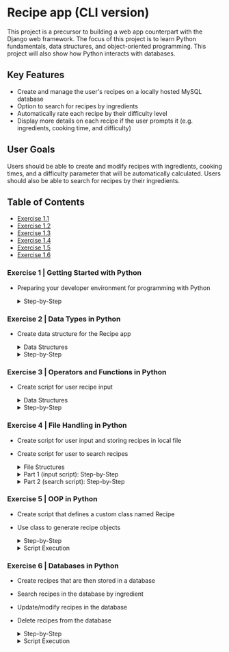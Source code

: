 # Recipe app (CLI version)

This project is a precursor to building a web app counterpart with the Django web framework. The focus of this project is to learn Python fundamentals, data structures, and object-oriented programming. This project will also show how Python interacts with databases.

## Key Features

* Create and manage the user's recipes on a locally hosted MySQL database
* Option to search for recipes by ingredients
* Automatically rate each recipe by their difficulty level
* Display more details on each recipe if the user prompts it (e.g. ingredients, cooking time, and difficulty)

## User Goals

Users should be able to create and modify recipes with ingredients, cooking times, and a difficulty parameter that will be automatically calculated. Users should also be able to search for recipes by their ingredients.

## Table of Contents
- [Exercise 1.1](/#exercise-1--getting-started-with-python)
- [Exercise 1.2](/#exercise-2--data-types-in-python)
- [Exercise 1.3](/#exercise-3--operators-and-functions-in-python)
- [Exercise 1.4](/#exercise-4--file-handling-in-python)
- [Exercise 1.5](/#exercise-5--oop-in-python)
- [Exercise 1.6](/#exercise-6--databases-in-python)

### Exercise 1 | Getting Started with Python

- Preparing your developer environment for programming with Python

  <details>
    <summary>Step-by-Step</summary>
  
  #### Step 1: Install Python
  * Install Python on your system or check that Python is already installed
  * Verify the correct version is installed with `python --version`
    <details>
      <summary>Screenshot</summary>
      
    ![Screenshot of checking Python version](/Exercise%201.1/Step%201_Install%20Python.png)
    
    </details>
  
  #### Step 2: Set up new virtual environment
  * Use `mkvirtualenv` to make a new virtual environment called cf-python-base
    <details>
      <summary>Screenshot</summary>
      
    ![Screenshot of making new virtual environment](/Exercise%201.1/Step%202_New%20Virt%20Env.png)
    </details>
  
  #### Step 3: Create 'add.py' script
  * Create a script that adds two numbers that the user inputs
  * Store user input into a variable using `variable = int(input("Prompt"))`
  * Store product of the two numbers into a separate variable
    <details>
      <summary>Screenshot</summary>
      
    ![Screenshot of creating the script that adds two numbers together](/Exercise%201.1/Step%203_VS%20Code.png)
    </details>
  
  #### Step 4: Install IPython
  * Using  `pip install`, install ipython
  * Verify installation by launching an IPython shell with `ipython`
    <details>
      <summary>Screenshot</summary>
      
    ![Screenshot of installing ipython](/Exercise%201.1/Step%204_Install%20IPython.png)
    </details>
  
  #### Step 5: Install Export Requirements file
  * Use `pip install` command to generate a requirements.txt file from the environment created
  * Create a new virtual environment
  * Use `pip install -r` to install from the requirements.txt
    <details>
      <summary>Screenshots</summary>
      
    ![Screenshot of generating requirements.txt file](/Exercise%201.1/Step%205a_Requirements%20file.png)
      
    ![Screenshot of creating new virual environment](/Exercise%201.1/Step%205b_Copy%20env.png)
    
    ![Screenshot of using the requirements.txt file with pip install](/Exercise%201.1/Step%205c_%20Pip%20install%20requirements.png)
    </details>
    
  </details>

### Exercise 2 | Data Types in Python

- Create data structure for the Recipe app

  <details>

  <summary>Data Structures</summary>
  
  * For the individual recipes, I decided to use a dictionary data structure. Because each recipe will be storing a mix of data types, the need for key-value pairs, and must have the ability to be modified, dictionaries best fit the needs.
  
    
    `recipe = {'Name': str, 'Cooking time:' int, 'Ingredients': [list]}`
  
  * For the outer structure, I have decided to use a list data structure. Due to the criteria that `all_recipes` should be sequential and can be modified as required, the best structure would be a list.
  
    `all_recipes = []`
  </details>

  <details>
  
  <summary>Step-by-Step</summary>
  
  #### Step 1: Creating recipe_1
  * Using the chosen data structure, create `recipe_1`
  
    <details>
    
      <summary>Screenshot</summary>
      
    ![Screenshot of Tea Recipe](/Exercise%201.2/Step%201_Create%20Recipe.png)
    
    </details>
  
  #### Step 2: Adding recipe_1 to all_recipes
  * Using the chosen data structure, create `all_recipes`
  * Add `recipe_1` to the outer structure, `all_recipes`
  
    <details>
      <summary>Screenshot</summary>
    
    ![Screenshot of Creating All Recipes](/Exercise%201.2/Step%202a_Create%20all%20recipes.png)
    
    ![Screenshot of Adding Recipe to List](/Exercise%201.2/Step%202b_Adding%20Recipe%20to%20List.png)
    
    </details>
  
  #### Step 3: Creating more recipes
  * Create 4 additional recipes
  * Add these recipes to the `all_recipes` list
  
    <details>
      <summary>Screenshot</summary>
      
    ![Screenshot of New Recipes](/Exercise%201.2/Step%203a_Create%20Recipes.png)
    
    ![Screenshot of Adding Recipes to List](/Exercise%201.2/Step%203b_Add%20Recipes%20to%20List.png)
    
    </details>
  
  #### Step 4: Ingredient lists
  * Print the ingredients of each recipe as different lists
  
    <details>
      <summary>Screenshot</summary>
      
    ![Screenshot of Ingredient Lists](/Exercise%201.2/Step%204_Ingredient%20Lists.png)
    
    </details>
  </details>

### Exercise 3 | Operators and Functions in Python

- Create script for user recipe input

  <details>

  <summary>Data Structures</summary>
  
  * Each recipe inputed by the user has the following structure:
    
    `recipe = {'Name': str, 'Cooking Time:' int, 'Ingredients': [list]}, 'Difficulty': str`
  
  * Each recipe entered by the user will be added to `recipes_list` and new ingredients will be added to `ingredients_list`
  </details>

  <details>
  
  <summary>Step-by-Step</summary>
  
  #### Step 1: Creating Exercise_1.3.py
  * Creating a Python script in VSCode
  
    <details>
    
      <summary>Screenshot</summary>
      
    ![Screenshot of Script](/Exercise%201.3/Step%201_Create%20script.png)
    
    </details>
  
  #### Step 2: Initialize Empty Lists
  * Initialized `recipes_list` that will hold all recipe dictionaries
  * Initialized `ingredients_list` that will hold all the ingredients
  
    <details>
      <summary>Screenshot</summary>
    
    ![Screenshot of Empty Lists](/Exercise%201.3/Step%202_Empty%20lists.png)
    
    </details>
  
  #### Step 3: Define `take_recipe` function
  * Takes user input to create `Name`, `Cooking Time`, and `Ingredients` variables
  * Stores variables inside `recipe` dictionary
  
    <details>
      <summary>Screenshot</summary>
      
    ![Screenshot of New Recipes](/Exercise%201.3/Step%203_Define%20function.png)
    
    </details>
  
  #### Step 4: Prompt user for recipe amount
  * Asks user to input how many recipes they want to enter
  
    <details>
      <summary>Screenshot</summary>
      
    ![Screenshot of Ingredient Lists](/Exercise%201.3/Step%204_Variable%20n.png)
    
    </details>

  #### Step 5: Create `for` loop to run `n` times
  * Runs `take_recipe()` for how many times indicated by user and appends each recipe to `recipes_list`
  * Runs `for` loop to check if recipe's ingredients already exist in `ingredients_list`, if not, appends ingredient to list
  
    <details>
      <summary>Screenshot</summary>
      
    ![Screenshot of Ingredient Lists](/Exercise%201.3/Step%205_Recipe%20for%20Loop.png)
    
    </details>


  #### Step 6: Calculate recipe difficulty
  * Checks each recipe for cooking time and ingredients to set difficulty level
    * **easy**: < 10 mins and < 4 ingredients
    * **medium**: < 10 mins and >= 4 ingredients
    * **intermediate**: >= 10 mins and < 4 ingredients
    * **hard**: >= 10 mins and >= 4 ingredients
  * Display recipes in the following format:

  ```python
  Name: <name>
  Cooking Time (min): <cooking_time>
  Ingredients: <ingredients>
  Difficulty: <difficulty>
  ```
  
    <details>
      <summary>Screenshot</summary>
      
    ![Screenshot of Ingredient Lists](/Exercise%201.3/Step%206a_Difficulty%20for%20Loop.png)

    ![Screenshot of Ingredient Lists](/Exercise%201.3/Step%206b_Display%20recipe.png)
    
    </details>

  #### Step 7: Sort and print `ingredients_list`
  * Sorts `ingredients_list` alphabetically and prints each ingredient
  
    <details>
      <summary>Screenshot</summary>
      
    ![Screenshot of Ingredient Lists](/Exercise%201.3/Step%207_Show%20ingredients_list.png)
    
    </details>

  </details>

### Exercise 4 | File Handling in Python

- Create script for user input and storing recipes in local file
- Create script for user to search recipes

  <details>

  <summary>File Structures</summary>
  
  * Each recipe inputed by the user has the following structure:
    
    `{'Name': str, 'Cooking Time:' int, 'Ingredients': [list]}, 'Difficulty': str`
  
  * Each recipe entered by the user will be added to `recipes_list` and new ingredients will be added to `ingredients_list`
  * Both lists will be added to a dictionary with the variable `data`
  
  </details>

  <details>
  
  <summary>Part 1 (input script): Step-by-Step</summary>
  
  #### Step 1: Creating recipe_input.py and import pickle
  * Creating a Python script in VSCode
  * Import the `pickle` module
  
    <details>
    
      <summary>Screenshot</summary>
      
    ![Screenshot of Import](/Exercise%201.4/Part%201%20-%20recipe_input.py/Part%201_Step%201.png)
    
    </details>
  
  #### Step 2: Define `take_recipe` function
  * Gathers user input for `Name`, `Cooking Time`, and `Ingredients` variables
  * Calls the `calc_difficulty()` function to determine recipe difficulty level
  * Returns completed recipe as a dictionary
  
    <details>
      <summary>Screenshot</summary>
    
    ![Screenshot of Function](/Exercise%201.4/Part%201%20-%20recipe_input.py/Part%201_Step%202.png)
    
    </details>
  
  #### Step 3: Define `calc_difficulty` function
  * Checks each recipe for cooking time and ingredients to set difficulty level
    * **easy**: < 10 mins and < 4 ingredients
    * **medium**: < 10 mins and >= 4 ingredients
    * **intermediate**: >= 10 mins and < 4 ingredients
    * **hard**: >= 10 mins and >= 4 ingredients
  
    <details>
      <summary>Screenshot</summary>
      
    ![Screenshot of Difficulty Calculation](/Exercise%201.4/Part%201%20-%20recipe_input.py/Part%201_Step%203.png)
    
    </details>
  
  #### Step 4: Open file or Create new dictionary
  * Asks user to input what file they would like to open
  * If file does not exist, or an error occurs, a new dictionary is created
  * Uses `try-except-else-finally` block
    * `try`: Opening file specified by user and load data via `pickle.load()`
    * `except`: Handles FileNotFoundError and other exceptions by alerting user and creating new dictionary
    * `else`: Closes file stream of file opened in `try` block
    * `finally`: Extracts dictionary data into `recipes_list` and `all_ingredients`

    <details>
      <summary>Screenshot</summary>
      
    ![Screenshot of Try Except block](/Exercise%201.4/Part%201%20-%20recipe_input.py/Part%201_Step%204.png)
    
    </details>

  #### Step 5: Define `for` loop
  * Prompts user for how many recipes to add
  * Runs `for` loop to call `take_recipe` `n` amount of times
  * Appends each recipe to `recipes_list`
  * Inner loop that checks `all_ingredients` and adds new ingredients
  
    <details>
      <summary>Screenshot</summary>
      
    ![Screenshot of Ingredient Lists](/Exercise%201.4/Part%201%20-%20recipe_input.py/Part%201_Step%205.png)
    
    </details>

  #### Step 6 and 7: Gather updated lists and write into file
  * Adds updated `recipes_list` and `all_ingredients` into new dictionary, `data`
  * Opens binary file and writes `data` via `pickle.dump()`
  
    <details>
      <summary>Screenshot</summary>
      
    ![Screenshot of Ingredient Lists](/Exercise%201.4/Part%201%20-%20recipe_input.py/Part%201_Step%206-7.png)
    
    </details>

  </details>

    <details>
  
  <summary>Part 2 (search script): Step-by-Step</summary>
  
  #### Step 1: Creating recipe_search.py and import pickle
  * Creating a Python script in VSCode
  * Import the `pickle` module
  
    <details>
    
      <summary>Screenshot</summary>
      
    ![Screenshot of Import](/Exercise%201.4/Part%202%20-%20recipe_search.py/Part%202_Step%201.png)
    
    </details>
  
  #### Step 2: Define `display_recipe` function
  * Takes a `recipe` dictionary as an argument
  * Prints all the recipe attributes in the following format:

  ```
  Recipe Name
  Time: cooking time in mins
  Difficulty: difficulty lvl
  Ingredients: 
  - ingredient
  ```
    <details>
      <summary>Screenshot</summary>
    
    ![Screenshot of Function](/Exercise%201.4/Part%202%20-%20recipe_search.py/Part%202_Step%202.png)
    
    </details>
  
  #### Step 3: Define `search_ingredient` function
  * Takes `data` as an argument from loaded file
  * Prints all ingredients to the user with the format:
    * Sorts list alphabetically
    * Enumerates list in order to index each ingredient

    ```Ingredients List
    1.) ingredient 
    2.) ingredient 
    ....
    n.) ingredient
    ```
  * Implements `try-except` block
    * `try`: User inputs ingredient # they want to search and stores selection
    * `except`: User is alerted to invalid input
    * `else`: Takes selected ingredient and scans through the ingredients of each recipe then prints the found recipes

    <details>
      <summary>Screenshot</summary>
      
    ![Screenshot of Function](/Exercise%201.4/Part%202%20-%20recipe_search.py/Part%202_Step%203.png)
    
    </details>
  
  #### Step 4: Prompt user for recipe data file
  * Asks user to input what file they would like to open

    <details>
      <summary>Screenshot</summary>
      
    ![Screenshot of Opening File](/Exercise%201.4/Part%202%20-%20recipe_search.py/Part%202_Step%204.png)
    
    </details>

  #### Step 5, 6, and 7: Implement `try-except-else` block
  * `try`: attempts to open the file specified by user
    * Extracts content into `data` via `pickle.load()`
  * `except`: warns user that the file wasn't found
  * `else`: calls the `search_ingredient` function while passing `data` as an argument
  
    <details>
      <summary>Screenshot</summary>
      
    ![Screenshot of Try Block](/Exercise%201.4/Part%202%20-%20recipe_search.py/Part%202_Step%205.png)
    
    ![Screenshot of Except Block](/Exercise%201.4/Part%202%20-%20recipe_search.py/Part%202_Step%206.png)
    
    ![Screenshot of Else Block](/Exercise%201.4/Part%202%20-%20recipe_search.py/Part%202_Step%207.png)
    
    </details>

  </details>

### Exercise 5 | OOP in Python

- Create script that defines a custom class named Recipe
- Use class to generate recipe objects

  <details>
  
  <summary>Step-by-Step</summary>
  
  #### Step 1: Define custom Recipe class
  * Defining custom class with the following data attributes:
    * `name`, `ingredients`, `cooking_time`, `difficulty`
  
  #### Step 2: Define procedural attributes for `Recipe`
  * For recipe name:
    * `get_name(self)`
    * `set_name(self, name)`
  * For cooking time:
    * `get_cooking_time(self)`
    * `set_cooking_time(self, time)`
  * For ingredients:
    * `add_ingredients(self, *ingredients)`
    * `update_all_ingredients(self)`
    * `get_ingredients(self)`
    * `search_ingredients(self, ingredient)`
  * For difficulty level:
    * `calculate_difficulty(self, time, ingredients)`
    * `get_difficulty(self)`
  
  #### Step 3: Define `recipe_search` method
  * Parameters for this method include `data` and `search_term`
  * Uses a `for` loop to search recipe objects to find recipes containing `search_term`
  
  #### Step 4: Generate recipe objects
  * Using `Recipe` class, four recipes were generated and initialized with with a name
  * Cooking time, difficulty, and ingredients are added after intializing

  #### Step 5: Wrap recipes into a list
  * Utilizes `extend()` method to add recipes to list

  #### Step 6: Using `recipe_search` method
  * Search recipes for ingredients: `water`, `sugar`, `bananas`

  </details>

  <details>

  <summary>Script Execution</summary>

  ![Screenshot of Recipes](/Exercise%201.5/recipe_objects.png)

  ![Screenshot of Search](/Exercise%201.5/recipe_search_water.png)

  ![Screenshot of Search](/Exercise%201.5/recipe_search_sugar.png)

  ![Screenshot of Search](/Exercise%201.5/recipe_search_bananas.png)

  </details>

### Exercise 6 | Databases in Python

- Create recipes that are then stored in a database
- Search recipes in the database by ingredient
- Update/modify recipes in the database
- Delete recipes from the database

  <details>
  
  <summary>Step-by-Step</summary>
  
  #### Step 1: Create and Connect Database
  * Import `mysql.connector` module
  * Initialize connection object and a cursor object
  * Create database called `task_database`
  * Create table called `Recipes` to hold recipe info:
    * `id` is an integer and increments automatically
    * `name` is a string and has limit of 50 characters
    * `ingredients` is a string and has limit of 255 characters, stores ingredients as a string
    * `cooking_time` is an integer
    * `difficulty` is a string and has a limit of of 20 characters
  
  #### Step 2: Create Main Menu
  * Defines function `main_menu` that calls the following functions:
    * `create_recipe`
    * `search_recipe`
    * `update_recipe`
    * `delete_function`
  * Presents menu to user that assigns number to each option
  * User inputs number associated with task and main menu calls that function
  * Users can also exit the loop that then closes the connection and ends the program
  
  #### Step 3: Define `create_recipe` function
  * Prompts user to enter recipe name, cooking time, and ingredrients
  * The `calculate_difficulty` is called and the ingredients are joined into a string
  * INSERT query is then executed to add recipe to table
  
  #### Step 4: Define `search_recipe` function
  * Gathers ingredients from recipe database using SELECT on the ingredients column
  * Adds each unique ingredient found to a list, `all_ingredients`
  * Numerates this list and prints to the user for selection
  * Stores selected ingredient into a variable to use in a WHERE statement

  #### Step 5: Define `update_recipe` function
  * Prints a list of the recipes to user that includes recipes ID
  * Prompts user to enter ID of recipe they want to modify
  * Then gives them a list of what column/fields they can update
    * Prompts user to input what field they would like to modify
    * Then asks for new value

  #### Step 6: Define `delete_recipe` function
  * Prints a list of the recipes to user that includes recipes ID
  * Prompts user to enter ID of recipe they want to delete
  * Checks if ID exists and then uses DELETE query on table to delete recipe row

  </details>

  <details>

  <summary>Script Execution</summary>

  ![Screenshot of Recipe Creation](/Exercise%201.6/create%20recipe_1.png)

  ![Screenshot of Recipe Creation](/Exercise%201.6/create%20recipe_2.png)

  ![Screenshot of Recipe Creation](/Exercise%201.6/create%20recipe_3.png)

  ![Screenshot of Recipe Creation](/Exercise%201.6/search%20ingredients.png)

  ![Screenshot of Recipe Creation](/Exercise%201.6/update%20recipe_1.png)

  ![Screenshot of Recipe Creation](/Exercise%201.6/update%20recipe_2.png)

  ![Screenshot of Recipe Creation](/Exercise%201.6/delete%20recipe%20+%20exit.png)

  </details>
